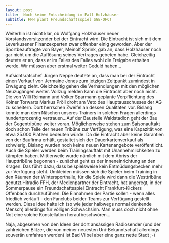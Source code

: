 ```yaml
---
layout: post
title:  Noch keine Entscheidung im Fall Holzhäuser
subtitle: FFH plant Freundschaftsspiel SGE-OFC!
---
```


Weiterhin ist nicht klar, ob Wolfgang Holzhäuser neuer Vorstandsvorsitzender bei der Eintracht wird. Die Eintracht ist sich mit dem Leverkusener Finanzexperten zwar offenbar einig geworden. Aber der Sportbeauftragte von Bayer, Meinolf Sprink, gab an, dass Holzhäuser noch gar nicht um die Auflösung seines Vertrages gebeten habe. Gleichzeitig deutete er an, dass er im Falles des Falles wohl die Freigabe erhalten werde. Wir müssen aber erstmal weiter Geduld haben...

Aufsichtsratschef Jürgen Neppe deutete an, dass man bei der Eintracht einen Verkauf von Jermaine Jones zum jetzigen Zeitpunkt zumindest in Erwägung zieht. Gleichzeitig gehen die Verhandlungen mit den möglichen Neuzugängen weiter. Vollzug melden kann die Eintracht aber noch nicht. Die von Willi Reimann und Volker Sparmann geplante Verpflichtung des Kölner Torwarts Markus Pröll droht am Veto des Hauptausschusses der AG zu scheitern. Dort herrschen Zweifel an dessen Qualitäten vor. Bislang konnte man dem Näschen unseres Trainers in solchen Fragen allerdings hundertprozentig vertrauen...Auf der Baustelle Waldstadion geht der Bau der Gegentribüne weiter voran. Möglicherweise stehen zum Saisonauftakt doch schon Teile der neuen Tribüne zur Verfügung, was eine Kapazität von etwa 25.000 Plätzen bedeuten würde. Da die Eintracht aber keine Garantien von der Baufirma erhält, gestaltet sich der Dauerkartenverkauf als schwierig. Bislang wurden noch keine neuen Kartenangebote veröffentlicht. Auch die Spieler werden beim Trainingsauftakt mit Unannehmlichkeiten zu kämpfen haben. Mittlerweile wurde nämlich mit dem Abriss der Haupttribüne begonnen - zunächst geht es der Inneneinrichtung an den Kragen. Das führt dazu, dass beispielsweise kein Entmüdungsbecken mehr zur Verfügung steht. Umkleiden müssen sich die Spieler beim Training in den Räumen der Wintersporthalle, für die Spiele wird dann die Westtribüne genutzt.Hitradio FFH, der Medienpartner der Eintracht, hat angeregt, in der Sommerpause ein Freundschaftsspiel Eintracht Frankfurt-Kickers Offenbach durchzuführen. Die Einnahmen der Partie sollen - wenn alles friedlich verläuft - den Fanclubs beider Teams zur Verfügung gestellt werden. Diese Idee halte ich (so wie jeder halbwegs normal denkende Mensch) allerdings für völligen Schwachsinn. Man muss doch nicht ohne Not eine solche Konstellation heraufbeschwören...

Naja, abgesehen von den Ideen der dort ansässigen Radiosender (und der zahlreichen Blitzer, die von meiner neuesten Uni-Bekanntschaft allerdings souverän umfahren werden) ist Bad Vilbel aber eine ganz nette Stadt ;-)
